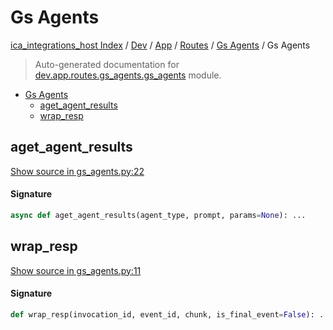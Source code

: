 # Gs Agents

[ica_integrations_host Index](../../../../README.md#ica_integrations_host-index) / [Dev](../../../index.md#dev) / [App](../../index.md#app) / [Routes](../index.md#routes) / [Gs Agents](./index.md#gs-agents) / Gs Agents

> Auto-generated documentation for [dev.app.routes.gs_agents.gs_agents](https://github.com/destiny/ica_integrations_host/blob/main/dev/app/routes/gs_agents/gs_agents.py) module.

- [Gs Agents](#gs-agents)
  - [aget_agent_results](#aget_agent_results)
  - [wrap_resp](#wrap_resp)

## aget_agent_results

[Show source in gs_agents.py:22](https://github.com/destiny/ica_integrations_host/blob/main/dev/app/routes/gs_agents/gs_agents.py#L22)

#### Signature

```python
async def aget_agent_results(agent_type, prompt, params=None): ...
```



## wrap_resp

[Show source in gs_agents.py:11](https://github.com/destiny/ica_integrations_host/blob/main/dev/app/routes/gs_agents/gs_agents.py#L11)

#### Signature

```python
def wrap_resp(invocation_id, event_id, chunk, is_final_event=False): ...
```
